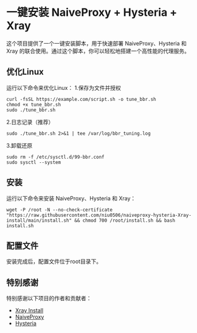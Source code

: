 # 一键安装 NaiveProxy + Hysteria + Xray

这个项目提供了一个一键安装脚本，用于快速部署 NaiveProxy、Hysteria 和 Xray 的联合使用。通过这个脚本，你可以轻松地搭建一个高性能的代理服务。

## 优化Linux

运行以下命令来优化Linux：
1.保存为文件并授权

```
curl -fsSL https://example.com/script.sh -o tune_bbr.sh
chmod +x tune_bbr.sh
sudo ./tune_bbr.sh
```
2.日志记录（推荐）
```
sudo ./tune_bbr.sh 2>&1 | tee /var/log/bbr_tuning.log
```
3.卸载还原
```
sudo rm -f /etc/sysctl.d/99-bbr.conf
sudo sysctl --system
```

## 安装

运行以下命令来安装 NaiveProxy、Hysteria 和 Xray：

```
wget -P /root -N --no-check-certificate "https://raw.githubusercontent.com/niu0506/naiveproxy-hysteria-Xray-install/main/install.sh" && chmod 700 /root/install.sh && bash install.sh

```

## 配置文件

安装完成后，配置文件位于root目录下。

## 特别感谢

特别感谢以下项目的作者和贡献者：

- [Xray Install](https://github.com/xtls/Xray-core)
- [NaiveProxy](https://github.com/klzgrad/naiveproxy)
- [Hysteria](https://github.com/HyNetwork/hysteria)







